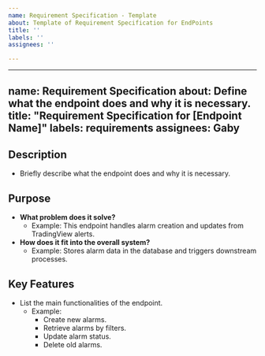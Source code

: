 ```yaml
---
name: Requirement Specification - Template
about: Template of Requirement Specification for EndPoints
title: ''
labels: ''
assignees: ''

---
```


---
name: Requirement Specification
about: Define what the endpoint does and why it is necessary.
title: "Requirement Specification for [Endpoint Name]"
labels: requirements
assignees: Gaby
---

## **Description**
- Briefly describe what the endpoint does and why it is necessary.

## **Purpose**
- **What problem does it solve?**
  - Example: This endpoint handles alarm creation and updates from TradingView alerts.
- **How does it fit into the overall system?**
  - Example: Stores alarm data in the database and triggers downstream processes.

## **Key Features**
- List the main functionalities of the endpoint.
  - Example:
    - Create new alarms.
    - Retrieve alarms by filters.
    - Update alarm status.
    - Delete old alarms.
